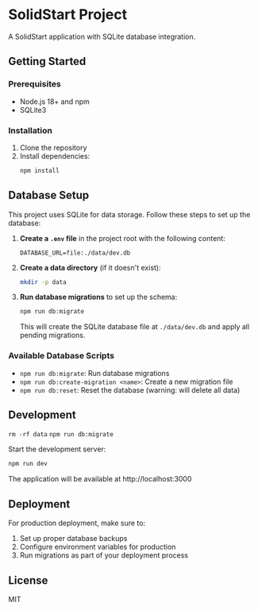 # SolidStart Project

A SolidStart application with SQLite database integration.

## Getting Started

### Prerequisites

- Node.js 18+ and npm
- SQLite3

### Installation

1. Clone the repository
2. Install dependencies:
   ```bash
   npm install
   ```

## Database Setup

This project uses SQLite for data storage. Follow these steps to set up the database:

1. **Create a `.env` file** in the project root with the following content:
   ```
   DATABASE_URL=file:./data/dev.db
   ```

2. **Create a data directory** (if it doesn't exist):
   ```bash
   mkdir -p data
   ```

3. **Run database migrations** to set up the schema:
   ```bash
   npm run db:migrate
   ```
   This will create the SQLite database file at `./data/dev.db` and apply all pending migrations.

### Available Database Scripts

- `npm run db:migrate`: Run database migrations
- `npm run db:create-migration <name>`: Create a new migration file
- `npm run db:reset`: Reset the database (warning: will delete all data)

## Development

`rm -rf data` `npm run db:migrate`

Start the development server:

```bash
npm run dev
```

The application will be available at http://localhost:3000

## Deployment

For production deployment, make sure to:
1. Set up proper database backups
2. Configure environment variables for production
3. Run migrations as part of your deployment process

## License

MIT
